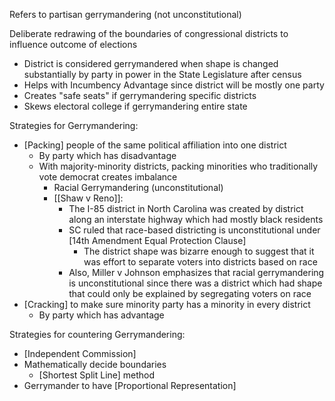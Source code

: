 
Refers to partisan gerrymandering (not unconstitutional)

Deliberate redrawing of the boundaries of congressional districts to influence outcome of elections
- District is considered gerrymandered when shape is changed substantially by party in power in the State Legislature after census
- Helps with Incumbency Advantage since district will be mostly one party 
- Creates "safe seats" if gerrymandering specific districts 
- Skews electoral college if gerrymandering entire state

Strategies for Gerrymandering:
- [Packing] people of the same political affiliation into one district
	- By party which has disadvantage
	- With majority-minority districts, packing minorities who traditionally vote democrat creates imbalance 
		- Racial Gerrymandering (unconstitutional)
		- [[Shaw v Reno]]: 
			- The I-85 district in North Carolina was created by district along an interstate highway which had mostly black residents 
			- SC ruled that race-based districting is unconstitutional under [14th Amendment Equal Protection Clause] 
				- The district shape was bizarre enough to suggest that it was effort to separate voters into districts based on race 
			- Also, Miller v Johnson emphasizes that racial gerrymandering is unconstitutional since there was a district which had shape that could only be explained by segregating voters on race 
- [Cracking] to make sure minority party has a minority in every district
	- By party which has advantage

Strategies for countering Gerrymandering:
- [Independent Commission]
- Mathematically decide boundaries
	- [Shortest Split Line] method
- Gerrymander to have [Proportional Representation] 



